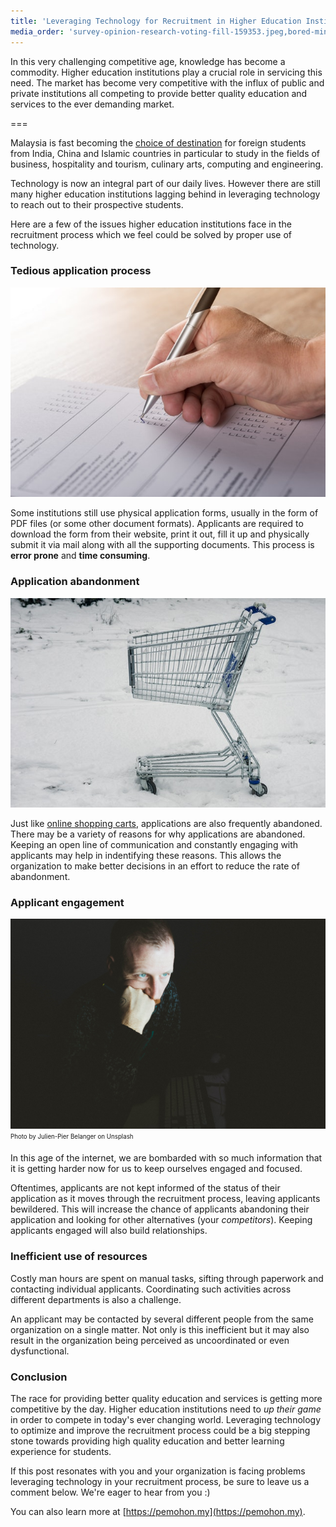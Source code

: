 ```yaml
---
title: 'Leveraging Technology for Recruitment in Higher Education Institutions'
media_order: 'survey-opinion-research-voting-fill-159353.jpeg,bored-min.jpg,empty-cart.jpeg'
---
```


In this very challenging competitive age, knowledge has become a commodity. Higher education institutions play a crucial role in servicing this need. The market has become very competitive with the influx of public and private institutions all competing to provide better quality education and services to the ever demanding market.

===

Malaysia is fast becoming the [choice of destination](https://www.nst.com.my/news/2017/03/138781/promoting-malaysia-regions-education-hub-choice) for foreign students from India, China and Islamic countries in particular to study in the fields of business, hospitality and tourism, culinary arts, computing and engineering.

Technology is now an integral part of our daily lives. However there are still many higher education institutions lagging behind in leveraging technology to reach out to their prospective students.

Here are a few of the issues higher education institutions face in the recruitment process which we feel could be solved by proper use of technology.

### Tedious application process

![](survey-opinion-research-voting-fill-159353.jpeg)

Some institutions still use physical application forms, usually in the form of PDF files (or some other document formats). Applicants are required to download the form from their website, print it out, fill it up and physically submit it via mail along with all the supporting documents. This process is **error prone** and **time consuming**.

### Application abandonment

![](empty-cart.jpeg)

Just like [online shopping carts](https://www.shopify.com/blog/8484093-why-online-retailers-are-losing-67-45-of-sales-and-what-to-do-about-it), applications are also frequently abandoned. There may be a variety of reasons for why applications are abandoned. Keeping an open line of communication and constantly engaging with applicants may help in indentifying these reasons. This allows the organization to make better decisions in an effort to reduce the rate of abandonment.

### Applicant engagement

![](bored-min.jpg)
<sub><sup>Photo by Julien-Pier Belanger on Unsplash</sup></sub>

In this age of the internet, we are bombarded with so much information that it is getting harder now for us to keep ourselves engaged and focused.

Oftentimes, applicants are not kept informed of the status of their application as it moves through the recruitment process, leaving applicants bewildered. This will increase the chance of applicants abandoning their application and looking for other alternatives (your *competitors*). Keeping applicants engaged will also build relationships. 

### Inefficient use of resources

Costly man hours are spent on manual tasks, sifting through paperwork and contacting individual applicants. Coordinating such activities across different departments is also a challenge.

An applicant may be contacted by several different people from the same organization on a single matter. Not only is this inefficient but it may also result in the organization being perceived as uncoordinated or even dysfunctional.

### Conclusion

The race for providing better quality education and services is getting more competitive by the day. Higher education institutions need to *up their game* in order to compete in today's ever changing world. Leveraging technology to optimize and improve the recruitment process could be a big stepping stone towards providing high quality education and better learning experience for students.

If this post resonates with you and your organization is facing problems leveraging technology in your recruitment process, be sure to leave us a comment below. We're eager to hear from you :)

You can also learn more at [https://pemohon.my](https://pemohon.my). 
